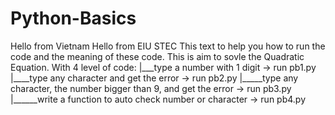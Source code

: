 # Python-Basics
Hello from Vietnam
Hello from EIU STEC
This text to help you how to run the code and the meaning of these code.
This is aim to sovle the Quadratic Equation.
With 4 level of code:
|___type a number with 1 digit -> run pb1.py
|____type any character and get the error -> run pb2.py
|_____type any character, the number bigger than 9, and get the error -> run pb3.py
|______write a function to auto check number or character -> run pb4.py

